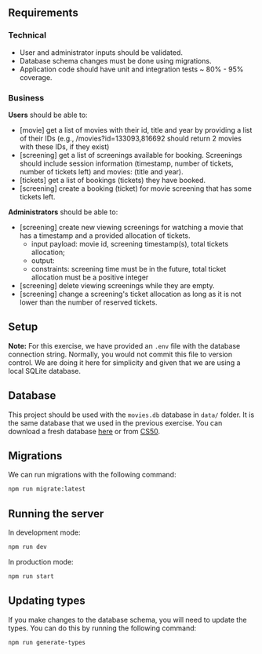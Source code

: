 ## Requirements

### Technical

- User and administrator inputs should be validated.
- Database schema changes must be done using migrations.
- Application code should have unit and integration tests ~ 80% - 95% coverage.

### Business

**Users** should be able to:

- [movie] get a list of movies with their id, title and year by providing a list of their IDs (e.g., /movies?id=133093,816692 should return 2 movies with these IDs, if they exist)
- [screening] get a list of screenings available for booking. Screenings should include session information (timestamp, number of tickets, number of tickets left) and movies: (title and year).
- [tickets] get a list of bookings (tickets) they have booked.
- [screening] create a booking (ticket) for movie screening that has some tickets left.

**Administrators** should be able to:

- [screening] create new viewing screenings for watching a movie that has a timestamp and a provided allocation of tickets.
  - input payload: movie id, screening timestamp(s), total tickets allocation;
  - output:
  - constraints: screening time must be in the future, total ticket allocation must be a positive integer
- [screening] delete viewing screenings while they are empty.
- [screening] change a screening's ticket allocation as long as it is not lower than the number of reserved tickets.

## Setup

**Note:** For this exercise, we have provided an `.env` file with the database connection string. Normally, you would not commit this file to version control. We are doing it here for simplicity and given that we are using a local SQLite database.

## Database

This project should be used with the `movies.db` database in `data/` folder. It is the same database that we used in the previous exercise. You can download a fresh database [here](https://cdn.cs50.net/2022/fall/psets/7/movies.zip) or from [CS50](https://cs50.harvard.edu/x/2023/psets/7/movies/).

## Migrations

We can run migrations with the following command:

```bash
npm run migrate:latest
```

## Running the server

In development mode:

```bash
npm run dev
```

In production mode:

```bash
npm run start
```

## Updating types

If you make changes to the database schema, you will need to update the types. You can do this by running the following command:

```bash
npm run generate-types
```

